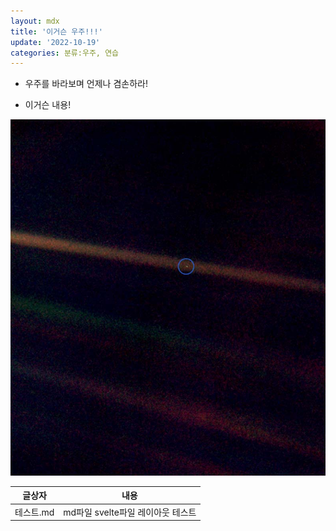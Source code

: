 ```yaml
---
layout: mdx
title: '이거슨 우주!!!'
update: '2022-10-19'
categories: 분류:우주, 연습
---
```


<script>

</script>

- 우주를 바라보며 언제나 겸손하라!

- 이거슨 내용!

![창백한 푸른점](../../../lib/images/PaleBlueDot.jpg)

| 글상자 | 내용   |
| ------ | ------ |
| 테스트.md| md파일 svelte파일 레이아웃 테스트|
